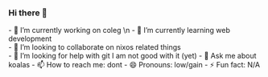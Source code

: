 ### Hi there 👋

<!--
**papa-marshmellow/papa-marshmellow** is a ✨ _special_ ✨ repository because its `README.md` (this file) appears on your GitHub profile.

Here are some ideas to get you started:
--!>

- 🔭 I’m currently working on coleg \n
- 🌱 I’m currently learning web development<br/>
- 👯 I’m looking to collaborate on nixos related things<br />
- 🤔 I’m looking for help with git I am not good with it (yet)  
- 💬 Ask me about koalas  
- 📫 How to reach me: dont  
- 😄 Pronouns: low/gain  
- ⚡ Fun fact: N/A  

